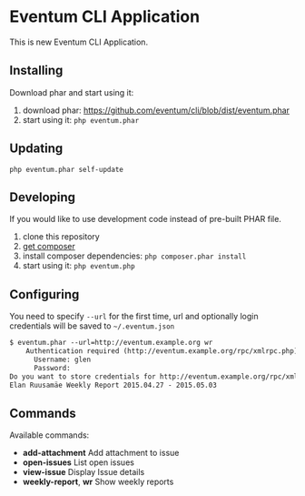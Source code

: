 # Eventum CLI Application

This is new Eventum CLI Application.

## Installing ##

Download phar and start using it:

1. download phar: https://github.com/eventum/cli/blob/dist/eventum.phar
2. start using it: `php eventum.phar`

## Updating ##

`php eventum.phar self-update`

## Developing ##

If you would like to use development code instead of pre-built PHAR file.

1. clone this repository
2. [get composer](https://getcomposer.org/download/)
3. install composer dependencies: `php composer.phar install`
4. start using it: `php eventum.php`

## Configuring ##

You need to specify `--url` for the first time, url and optionally login credentials will be saved to `~/.eventum.json`

```txt
$ eventum.phar --url=http://eventum.example.org wr
    Authentication required (http://eventum.example.org/rpc/xmlrpc.php):
      Username: glen
      Password: 
Do you want to store credentials for http://eventum.example.org/rpc/xmlrpc.php ? [Yn] y
Elan Ruusamäe Weekly Report 2015.04.27 - 2015.05.03
```


## Commands ##

Available commands:
 - **add-attachment**   Add attachment to issue
 - **open-issues**      List open issues
 - **view-issue**       Display Issue details
 - **weekly-report**, **wr** Show weekly reports
